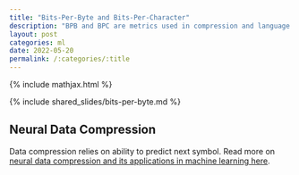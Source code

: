```yaml
---
title: "Bits-Per-Byte and Bits-Per-Character"
description: "BPB and BPC are metrics used in compression and language modelling related to compression ratio."
layout: post
categories: ml
date: 2022-05-20
permalink: /:categories/:title
---
```


{% include mathjax.html %}

{% include shared_slides/bits-per-byte.md %}


## Neural Data Compression
Data compression relies on ability to predict next symbol. Read more on [neural data compression and its applications in machine learning here](/ml/neural-data-compression).